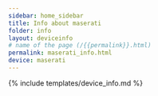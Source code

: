 ```yaml
---
sidebar: home_sidebar
title: Info about maserati
folder: info
layout: deviceinfo
# name of the page (/{{permalink}}.html)
permalink: maserati_info.html
device: maserati
---
```

{% include templates/device_info.md %}
